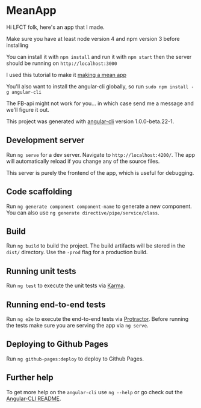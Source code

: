 # MeanApp
Hi LFCT folk, here's an app that I made.

Make sure you have at least node version 4 and npm version 3 before installing

You can install it with `npm install` and run it with `npm start` then the server should be running on `http://localhost:3000`

I used this tutorial to make it [making a mean app](https://scotch.io/tutorials/mean-app-with-angular-2-and-the-angular-cli)

You'll also want to install the angular-cli globally, so run `sudo npm install -g angular-cli`

The FB-api might not work for you... in which case send me a message and we'll figure it out.

This project was generated with [angular-cli](https://github.com/angular/angular-cli) version 1.0.0-beta.22-1.

## Development server
Run `ng serve` for a dev server. Navigate to `http://localhost:4200/`. The app will automatically reload if you change any of the source files.

This server is purely the frontend of the app, which is useful for debugging. 

## Code scaffolding

Run `ng generate component component-name` to generate a new component. You can also use `ng generate directive/pipe/service/class`.

## Build

Run `ng build` to build the project. The build artifacts will be stored in the `dist/` directory. Use the `-prod` flag for a production build.

## Running unit tests

Run `ng test` to execute the unit tests via [Karma](https://karma-runner.github.io).

## Running end-to-end tests

Run `ng e2e` to execute the end-to-end tests via [Protractor](http://www.protractortest.org/).
Before running the tests make sure you are serving the app via `ng serve`.

## Deploying to Github Pages

Run `ng github-pages:deploy` to deploy to Github Pages.

## Further help

To get more help on the `angular-cli` use `ng --help` or go check out the [Angular-CLI README](https://github.com/angular/angular-cli/blob/master/README.md).
